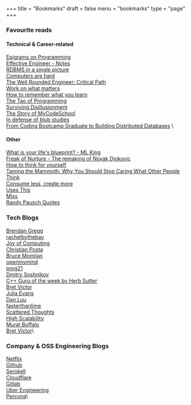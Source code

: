 +++
title = "Bookmarks"
draft = false
menu = "bookmarks"
type = "page"
+++

### Favourite reads
#### Technical & Career-related
[Epigrams on Programming](https://gist.github.com/camdez/812824ed9d48df14604d)\
[Effective Engineer - Notes](https://gist.github.com/rondy/af1dee1d28c02e9a225ae55da2674a6f) \
[RDBMS in a single picture](https://medium.com/@iljamoisejevs/relational-database-in-a-single-picture-dcc5685a4105) \
[Computers are hard](https://medium.com/computers-are-hard/computers-are-hard-ed82bccc5c87)\
[The Well Rounded Engineer: Critical Path](https://speakerdeck.com/swanandp/the-well-rounded-engineer)\
[Work on what matters](https://staffeng.com/guides/work-on-what-matters) \
[How to remember what you learn](https://vasilishynkarenka.com/learning/) \
[The Tao of Programming](https://www.mit.edu/~xela/tao.html)\
[Surviving Disillusionment](https://www.spakhm.com/p/surviving-disillusionment)\
[The Story of MyCodeSchool](https://www.freecodecamp.org/news/mycodeschool-youtube-channel-history/) \
[In defense of blub studies](https://www.benkuhn.net/blub/) \
[From Coding Bootcamp Graduate to Building Distributed Databases](https://medium.com/swlh/from-coding-bootcamp-graduate-to-building-distributed-databases-29acbb723d8) \

#### Other
[What is your life's blueprint? - ML King](https://projects.seattletimes.com/mlk/words-blueprint.html) \
[Freak of Nurture - The remaking of Novak Djokovic](https://www.espn.in/tennis/story/_/id/8132800/has-novak-djokovic-become-fittest-athlete-ever-espn-magazine)\
[How to think for yourself](http://paulgraham.com/think.html)\
[Taming the Mammoth: Why You Should Stop Caring What Other People Think](https://waitbutwhy.com/2014/06/taming-mammoth-let-peoples-opinions-run-life.html)\
[Consume less, create more](https://blog.tjcx.me/p/consume-less-create-more)\
[Uses This](https://usesthis.com/) \
[Miss](https://zenhabits.net/miss/) \
[Randy Pausch Quotes](https://www.goodreads.com/author/quotes/287960.Randy_Pausch)

### Tech Blogs
[Brendan Gregg](http://www.brendangregg.com/blog/index.html) \
[rachelbythebay](https://rachelbythebay.com/) \
[Joy of Computing](https://joy.recurse.com/) \
[Christian Posta](https://blog.christianposta.com/posts/) \
[Bruce Momjian](https://momjian.us/main/blogs/pgblog/2020.html)\
[openmymind](https://www.openmymind.io/)\
[prog21](https://prog21.dadgum.com/)\
[Dmitry Soshnikov](http://dmitrysoshnikov.com/)\
[C++ Guru of the week by Herb Sutter](http://www.gotw.ca/gotw/index.htm)\
[Bret Victor](http://worrydream.com/)\
[Julia Evans](https://jvns.ca/) \
[Dan Luu](https://danluu.com/) \
[fasterthanlime](https://fasterthanli.me/) \
[Scattered Thoughts](https://scattered-thoughts.net/)\
[High Scalability](http://highscalability.com/)\
[Murat Buffalo](https://muratbuffalo.blogspot.com/)\
[Bret Victor](http://worrydream.com/)\

### Company & OSS Engineering Blogs
[Netflix](https://netflixtechblog.com/ ) \
[Github](https://github.blog/) \
[Serokell](https://serokell.io/blog) \
[Cloudflare](https://blog.cloudflare.com/) \
[Gitlab](https://about.gitlab.com/blog/) \
[Uber Engineering](https://eng.uber.com/) \
[Percona](https://www.percona.com/blog/)\
